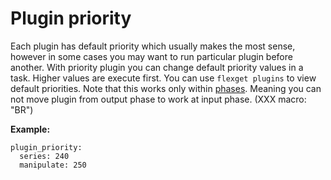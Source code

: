 # Plugin priority
Each plugin has default priority which usually makes the most sense, however in some cases you may want to run particular plugin before another. With priority plugin you can change default priority values in a task. Higher values are execute first. You can use `flexget plugins` to view default priorities. Note that this works only within [phases](/Phases). Meaning you can not move plugin from output phase to work at input phase.
(XXX macro: "BR")  
        
**Example:**

```
plugin_priority:
  series: 240
  manipulate: 250
```